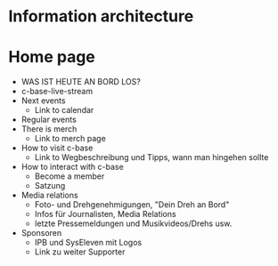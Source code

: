 # Information architecture

# Home page

  - WAS IST HEUTE AN BORD LOS?
  - c-base-live-stream
  - Next events
    - Link to calendar
  - Regular events
  - There is merch
    - Link to merch page
  - How to visit c-base
    - Link to Wegbeschreibung und Tipps, wann man hingehen sollte
  - How to interact with c-base
    - Become a member
    - Satzung
  - Media relations
    - Foto- und Drehgenehmigungen, "Dein Dreh an Bord"
    - Infos für Journalisten, Media Relations
    - letzte Pressemeldungen und Musikvideos/Drehs usw.
  - Sponsoren
    - IPB und SysEleven mit Logos
    - Link zu weiter Supporter
  


  
